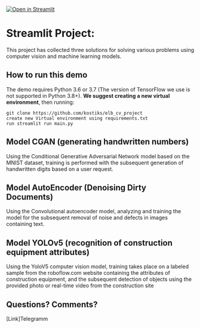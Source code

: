 [![Open in Streamlit](https://static.streamlit.io/badges/streamlit_badge_black_white.svg)](https://share.streamlit.io/streamlit/demo-face-gan/)

# Streamlit Project: 

This project has collected three solutions for solving various problems using computer vision and machine learning models.

## How to run this demo

The demo requires Python 3.6 or 3.7 (The version of TensorFlow we use is not supported in Python 3.8+). 
**We suggest creating a new virtual environment**, then running:

```
git clone https://github.com/kostiks/elb_cv_project
create new Virtual environment using requirements.txt
run streamlit run main.py
```

## Model CGAN (generating handwritten numbers) 

Using the Conditional Generative Adversarial Network model based on the MNIST dataset, training is performed with the subsequent generation of handwritten digits based on a user request.

## Model AutoEncoder (Denoising Dirty Documents)

Using the Convolutional autoencoder model, analyzing and training the model for the subsequent removal of noise and defects in images containing text.

## Model YOLOv5 (recognition of construction equipment attributes)

Using the YoloV5 computer vision model, training takes place on a labeled sample from the roboflow.com website containing the attributes of construction equipment, and the subsequent detection of objects using the provided photo or real-time video from the construction site

## Questions? Comments?

[Link]Telegramm